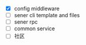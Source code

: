 <!--
 * @Author: chenzhongsheng
 * @Date: 2023-03-05 01:51:08
 * @Description: Coding something
-->
- [x] config middleware
- [ ] sener cli template and files
- [ ] sener rpc
- [ ] common service
- [ ] 社区